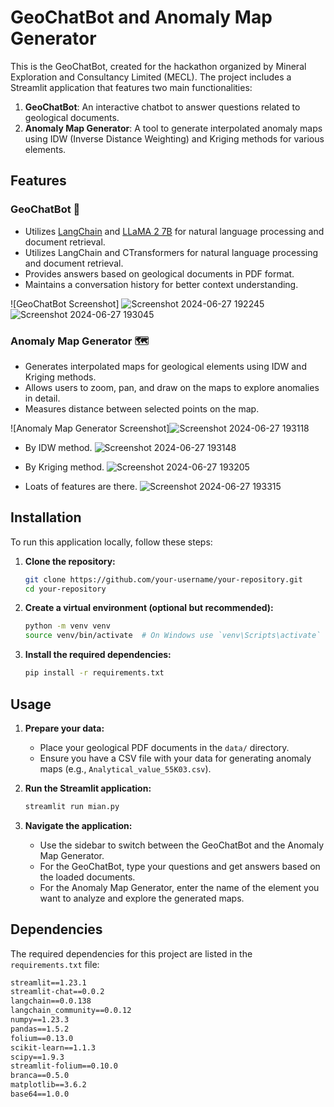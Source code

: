 # GeoChatBot and Anomaly Map Generator

This is the GeoChatBot, created for the hackathon organized by Mineral Exploration and Consultancy Limited (MECL). The project includes a Streamlit application that features two main functionalities:

1. **GeoChatBot**: An interactive chatbot to answer questions related to geological documents.
2. **Anomaly Map Generator**: A tool to generate interpolated anomaly maps using IDW (Inverse Distance Weighting) and Kriging methods for various elements.

## Features

### GeoChatBot 🤖

- Utilizes [LangChain](https://github.com/langchain/langchain) and [LLaMA 2 7B](https://ai.facebook.com/blog/large-language-model-llama-meta-ai/) for natural language processing and document retrieval.
- Utilizes LangChain and CTransformers for natural language processing and document retrieval.
- Provides answers based on geological documents in PDF format.
- Maintains a conversation history for better context understanding.

![GeoChatBot Screenshot] ![Screenshot 2024-06-27 192245](https://github.com/Mr-PratikTikhe/geochatbot/assets/142296701/4400d250-e3eb-4644-9175-b8dd9551ee2a)
![Screenshot 2024-06-27 193045](https://github.com/Mr-PratikTikhe/geochatbot/assets/142296701/fc7885fd-7f71-4754-8852-477867e3b9c9)



### Anomaly Map Generator 🗺️

- Generates interpolated maps for geological elements using IDW and Kriging methods.
- Allows users to zoom, pan, and draw on the maps to explore anomalies in detail.
- Measures distance between selected points on the map.

![Anomaly Map Generator Screenshot]![Screenshot 2024-06-27 193118](https://github.com/Mr-PratikTikhe/geochatbot/assets/142296701/0091825a-d1a2-4b53-9d0a-e922775f8af8)

- By IDW method.
  ![Screenshot 2024-06-27 193148](https://github.com/Mr-PratikTikhe/geochatbot/assets/142296701/9c69548b-bdef-4ab9-9331-b221b5bba63a)

- By Kriging method.
  ![Screenshot 2024-06-27 193205](https://github.com/Mr-PratikTikhe/geochatbot/assets/142296701/6f8aad21-74ba-4d17-a0c3-a02931db13b4)

- Loats of features are there.
  ![Screenshot 2024-06-27 193315](https://github.com/Mr-PratikTikhe/geochatbot/assets/142296701/7e00aa6e-97ee-42cd-8d2b-7897bb1c61ac) 
  



## Installation

To run this application locally, follow these steps:

1. **Clone the repository:**

    ```sh
    git clone https://github.com/your-username/your-repository.git
    cd your-repository
    ```

2. **Create a virtual environment (optional but recommended):**

    ```sh
    python -m venv venv
    source venv/bin/activate  # On Windows use `venv\Scripts\activate`
    ```

3. **Install the required dependencies:**

    ```sh
    pip install -r requirements.txt
    ```

## Usage

1. **Prepare your data:**

   - Place your geological PDF documents in the `data/` directory.
   - Ensure you have a CSV file with your data for generating anomaly maps (e.g., `Analytical_value_55K03.csv`).

2. **Run the Streamlit application:**

    ```sh
    streamlit run mian.py
    ```

3. **Navigate the application:**

   - Use the sidebar to switch between the GeoChatBot and the Anomaly Map Generator.
   - For the GeoChatBot, type your questions and get answers based on the loaded documents.
   - For the Anomaly Map Generator, enter the name of the element you want to analyze and explore the generated maps.

## Dependencies

The required dependencies for this project are listed in the `requirements.txt` file:

```txt
streamlit==1.23.1
streamlit-chat==0.0.2
langchain==0.0.138
langchain_community==0.0.12
numpy==1.23.3
pandas==1.5.2
folium==0.13.0
scikit-learn==1.1.3
scipy==1.9.3
streamlit-folium==0.10.0
branca==0.5.0
matplotlib==3.6.2
base64==1.0.0
